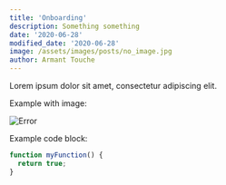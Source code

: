 ```yaml
---
title: 'Onboarding'
description: Something something
date: '2020-06-28'
modified_date: '2020-06-28'
image: /assets/images/posts/no_image.jpg
author: Armant Touche
---
```


Lorem ipsum dolor sit amet, consectetur adipiscing elit.

Example with image:

![Error](@@baseUrl@@/assets/images/posts/error.png)

Example code block:

```js
function myFunction() {
  return true;
}
```
